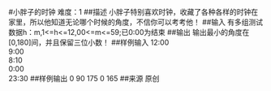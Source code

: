 #小胖子的时钟
难度：1
##描述
小胖子特别喜欢时钟，收藏了各种各样的时钟在家里，所以他知道无论哪个时候的角度，不信你可以考考他！
##输入
有多组测试数据h：m,1<=h<=12,00<=m<=59;已0:00为结束
##输出
输出最小的角度在[0,180]间，并且保留三位小数！
##样例输入
12:00  
9:00  
8:10  
0:00  
23:30
##样例输出
0
90
175
0
165
##来源
原创